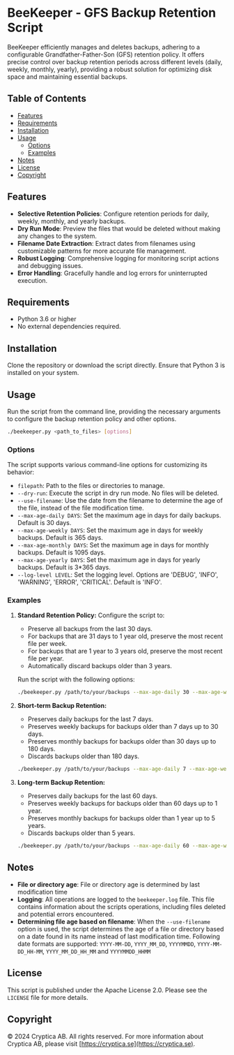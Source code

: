 
# BeeKeeper - GFS Backup Retention Script
BeeKeeper efficiently manages and deletes backups, adhering to a configurable Grandfather-Father-Son (GFS) retention policy.
It offers precise control over backup retention periods across different levels (daily, weekly, monthly, yearly), providing a
robust solution for optimizing disk space and maintaining essential backups.

## Table of Contents
- [Features](#features)
- [Requirements](#requirements)
- [Installation](#installation)
- [Usage](#usage)
  - [Options](#options)
  - [Examples](#examples)
- [Notes](#notes)
- [License](#license)
- [Copyright](#copyright)

## Features
- **Selective Retention Policies**: Configure retention periods for daily, weekly, monthly, and yearly backups.
- **Dry Run Mode**: Preview the files that would be deleted without making any changes to the system.
- **Filename Date Extraction**: Extract dates from filenames using customizable patterns for more accurate file management.
- **Robust Logging**: Comprehensive logging for monitoring script actions and debugging issues.
- **Error Handling**: Gracefully handle and log errors for uninterrupted execution.

## Requirements
- Python 3.6 or higher
- No external dependencies required.

## Installation
Clone the repository or download the script directly. Ensure that Python 3 is installed on your system.

## Usage
Run the script from the command line, providing the necessary arguments to configure the backup retention policy and other options.

```bash
./beekeeper.py <path_to_files> [options]
```

### Options
The script supports various command-line options for customizing its behavior:

- `filepath`: Path to the files or directories to manage.
- `--dry-run`: Execute the script in dry run mode. No files will be deleted.
- `--use-filename`: Use the date from the filename to determine the age of the file, instead of the file modification time.
- `--max-age-daily DAYS`: Set the maximum age in days for daily backups. Default is 30 days.
- `--max-age-weekly DAYS`: Set the maximum age in days for weekly backups. Default is 365 days.
- `--max-age-monthly DAYS`: Set the maximum age in days for monthly backups. Default is 1095 days.
- `--max-age-yearly DAYS`: Set the maximum age in days for yearly backups. Default is 3*365 days.
- `--log-level LEVEL`: Set the logging level. Options are 'DEBUG', 'INFO', 'WARNING', 'ERROR', 'CRITICAL'. Default is 'INFO'.

### Examples
1. **Standard Retention Policy:**
   Configure the script to:
   - Preserve all backups from the last 30 days.
   - For backups that are 31 days to 1 year old, preserve the most recent file per week.
   - For backups that are 1 year to 3 years old, preserve the most recent file per year.
   - Automatically discard backups older than 3 years.

   Run the script with the following options:

   ```bash
   ./beekeeper.py /path/to/your/backups --max-age-daily 30 --max-age-weekly 365 --max-age-monthly 1095 --max-age-yearly 1095
   ```

2. **Short-term Backup Retention:**
   - Preserves daily backups for the last 7 days.
   - Preserves weekly backups for backups older than 7 days up to 30 days.
   - Preserves monthly backups for backups older than 30 days up to 180 days.
   - Discards backups older than 180 days.

   ```bash
   ./beekeeper.py /path/to/your/backups --max-age-daily 7 --max-age-weekly 30 --max-age-monthly 180 --max-age-yearly 180
   ```

3. **Long-term Backup Retention:**
   - Preserves daily backups for the last 60 days.
   - Preserves weekly backups for backups older than 60 days up to 1 year.
   - Preserves monthly backups for backups older than 1 year up to 5 years.
   - Discards backups older than 5 years.

   ```bash
   ./beekeeper.py /path/to/your/backups --max-age-daily 60 --max-age-weekly 365 --max-age-monthly 1825 --max-age-yearly 1825
   ```

## Notes
- **File or directory age**: File or directory age is determined by last modification time
- **Logging**: All operations are logged to the `beekeeper.log` file. This file contains information about the scripts operations, including files deleted and potential errors encountered.
- **Determining file age based on filename**: When the `--use-filename` option is used, the script determines the age of a file or directory based on a date found in its name instead of last modification time. Following date formats are supported: `YYYY-MM-DD`, `YYYY_MM_DD`, `YYYYMMDD`, `YYYY-MM-DD_HH-MM`, `YYYY_MM_DD_HH_MM` and `YYYYMMDD_HHMM`

## License
This script is published under the Apache License 2.0. Please see the `LICENSE` file for more details.

## Copyright
© 2024 Cryptica AB. All rights reserved.
For more information about Cryptica AB, please visit [https://cryptica.se](https://cryptica.se).